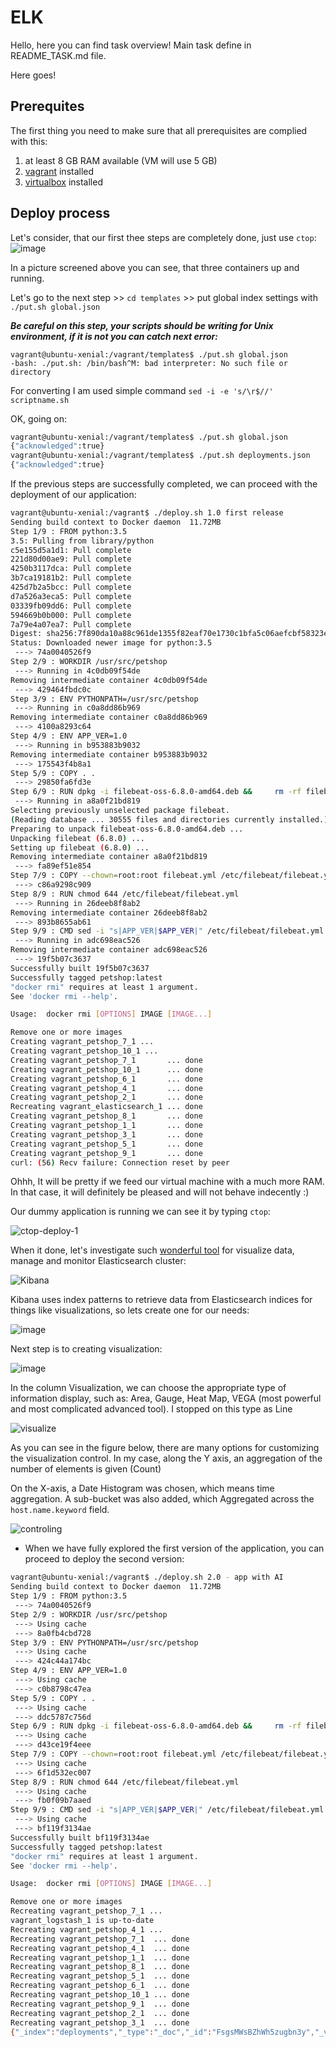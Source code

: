 # ELK

Hello, here you can find task overview! Main task define in README_TASK.md file.

Here goes!
## Prerequites

The first thing you need to make sure that all prerequisites are complied with this:

1. at least 8 GB RAM available (VM will use 5 GB)
2. [vagrant](https://www.vagrantup.com/) installed
3. [virtualbox](https://www.virtualbox.org/) installed

## Deploy process
Let's consider, that our first thee steps are completely done, just use ```ctop```:
![image](https://user-images.githubusercontent.com/30426958/58879432-55b07480-86de-11e9-8b8f-58eca2190a73.png)

In a picture screened  above you can see, that three containers up and running.

Let's go to the next step >> ```cd templates```  >> put global index settings with ```./put.sh global.json```

***Be careful  on this step, your scripts should be writing for Unix environment, if it is not you can catch next error:***

```shell
vagrant@ubuntu-xenial:/vagrant/templates$ ./put.sh global.json
-bash: ./put.sh: /bin/bash^M: bad interpreter: No such file or directory
```
For converting I am used simple command ```sed -i -e 's/\r$//' scriptname.sh```

OK, going on:

```Bash
vagrant@ubuntu-xenial:/vagrant/templates$ ./put.sh global.json
{"acknowledged":true}
vagrant@ubuntu-xenial:/vagrant/templates$ ./put.sh deployments.json
{"acknowledged":true}
```
If the previous steps are successfully completed, we can proceed with the deployment of our application:

```Bash
vagrant@ubuntu-xenial:/vagrant$ ./deploy.sh 1.0 first release
Sending build context to Docker daemon  11.72MB
Step 1/9 : FROM python:3.5
3.5: Pulling from library/python
c5e155d5a1d1: Pull complete
221d80d00ae9: Pull complete
4250b3117dca: Pull complete
3b7ca19181b2: Pull complete
425d7b2a5bcc: Pull complete
d7a526a3eca5: Pull complete
03339fb09dd6: Pull complete
594669b0b000: Pull complete
7a79e4a07ea7: Pull complete
Digest: sha256:7f890da10a88c961de1355f82eaf70e1730c1bfa5c06aefcbf58323ea319fcad
Status: Downloaded newer image for python:3.5
 ---> 74a0040526f9
Step 2/9 : WORKDIR /usr/src/petshop
 ---> Running in 4c0db09f54de
Removing intermediate container 4c0db09f54de
 ---> 429464fbdc0c
Step 3/9 : ENV PYTHONPATH=/usr/src/petshop
 ---> Running in c0a8dd86b969
Removing intermediate container c0a8dd86b969
 ---> 4100a8293c64
Step 4/9 : ENV APP_VER=1.0
 ---> Running in b953883b9032
Removing intermediate container b953883b9032
 ---> 175543f4b8a1
Step 5/9 : COPY . .
 ---> 29850fa6fd3e
Step 6/9 : RUN dpkg -i filebeat-oss-6.8.0-amd64.deb &&     rm -rf filebeat-oss-6.8.0-amd64.deb
 ---> Running in a8a0f21bd819
Selecting previously unselected package filebeat.
(Reading database ... 30555 files and directories currently installed.)
Preparing to unpack filebeat-oss-6.8.0-amd64.deb ...
Unpacking filebeat (6.8.0) ...
Setting up filebeat (6.8.0) ...
Removing intermediate container a8a0f21bd819
 ---> fa89ef51e854
Step 7/9 : COPY --chown=root:root filebeat.yml /etc/filebeat/filebeat.yml
 ---> c86a9298c909
Step 8/9 : RUN chmod 644 /etc/filebeat/filebeat.yml
 ---> Running in 26deeb8f8ab2
Removing intermediate container 26deeb8f8ab2
 ---> 893b8655ab61
Step 9/9 : CMD sed -i "s|APP_VER|$APP_VER|" /etc/filebeat/filebeat.yml && service filebeat start && python ./petshop/main.py
 ---> Running in adc698eac526
Removing intermediate container adc698eac526
 ---> 19f5b07c3637
Successfully built 19f5b07c3637
Successfully tagged petshop:latest
"docker rmi" requires at least 1 argument.
See 'docker rmi --help'.

Usage:  docker rmi [OPTIONS] IMAGE [IMAGE...]

Remove one or more images
Creating vagrant_petshop_7_1 ...
Creating vagrant_petshop_10_1 ...
Creating vagrant_petshop_7_1       ... done
Creating vagrant_petshop_10_1      ... done
Creating vagrant_petshop_6_1       ... done
Creating vagrant_petshop_4_1       ... done
Creating vagrant_petshop_2_1       ... done
Recreating vagrant_elasticsearch_1 ... done
Creating vagrant_petshop_8_1       ... done
Creating vagrant_petshop_1_1       ... done
Creating vagrant_petshop_3_1       ... done
Creating vagrant_petshop_5_1       ... done
Creating vagrant_petshop_9_1       ... done
curl: (56) Recv failure: Connection reset by peer
```


Ohhh, It will be pretty if we feed our virtual machine with a much more RAM. In that case, it will definitely be pleased and will not behave indecently :)

Our dummy application is running we can see it by typing ```ctop```:

![ctop-deploy-1](https://user-images.githubusercontent.com/30426958/58878936-29e0bf00-86dd-11e9-9e3d-e3a0c2528c3d.png)

When it done, let's investigate such [wonderful tool](https://www.elastic.co/products/kibana "KIBANA") for visualize data, manage and monitor Elasticsearch cluster:

![Kibana](https://user-images.githubusercontent.com/30426958/58880823-7deda280-86e1-11e9-9c15-65b80215909b.png)


Kibana uses index patterns to retrieve data from Elasticsearch indices for things like visualizations, so lets create one for our needs:

![image](https://user-images.githubusercontent.com/30426958/58881124-2e5ba680-86e2-11e9-8941-35815f9fbb5e.png)


Next step is to creating visualization:

![image](https://user-images.githubusercontent.com/30426958/58881386-cb1e4400-86e2-11e9-9ca5-57512d19e43b.png)

In the column Visualization, we can choose the appropriate type of information display, such as: Area, Gauge, Heat Map, VEGA (most powerful and most complicated advanced tool). I stopped on this type as Line


![visualize](https://user-images.githubusercontent.com/30426958/59091210-88917d00-8917-11e9-82eb-7ff00034914f.png)

As you can see in the figure below, there are many options for customizing the visualization control. In my case, along the Y axis, an aggregation of the number of elements is given (Count)

On the X-axis, a Date Histogram was chosen, which means time aggregation. A sub-bucket was also added, which Aggregated across the ```host.name.keyword``` field.



![controling](https://user-images.githubusercontent.com/30426958/59091735-a57a8000-8918-11e9-99ee-49b65fca0626.png)


* When we have fully explored the first version of the application, you can proceed to deploy the second version:

```Bash
vagrant@ubuntu-xenial:/vagrant$ ./deploy.sh 2.0 - app with AI
Sending build context to Docker daemon  11.72MB
Step 1/9 : FROM python:3.5
 ---> 74a0040526f9
Step 2/9 : WORKDIR /usr/src/petshop
 ---> Using cache
 ---> 8a0fb4cbd728
Step 3/9 : ENV PYTHONPATH=/usr/src/petshop
 ---> Using cache
 ---> 424c44a174bc
Step 4/9 : ENV APP_VER=1.0
 ---> Using cache
 ---> c0b8798c47ea
Step 5/9 : COPY . .
 ---> Using cache
 ---> ddc5787c756d
Step 6/9 : RUN dpkg -i filebeat-oss-6.8.0-amd64.deb &&     rm -rf filebeat-oss-6.8.0-amd64.deb
 ---> Using cache
 ---> d43ce19f4eee
Step 7/9 : COPY --chown=root:root filebeat.yml /etc/filebeat/filebeat.yml
 ---> Using cache
 ---> 6f1d532ec007
Step 8/9 : RUN chmod 644 /etc/filebeat/filebeat.yml
 ---> Using cache
 ---> fb0f09b7aaed
Step 9/9 : CMD sed -i "s|APP_VER|$APP_VER|" /etc/filebeat/filebeat.yml && service filebeat start && python ./petshop/main.py
 ---> Using cache
 ---> bf119f3134ae
Successfully built bf119f3134ae
Successfully tagged petshop:latest
"docker rmi" requires at least 1 argument.
See 'docker rmi --help'.

Usage:  docker rmi [OPTIONS] IMAGE [IMAGE...]

Remove one or more images
Recreating vagrant_petshop_7_1 ...
vagrant_logstash_1 is up-to-date
Recreating vagrant_petshop_4_1 ...
Recreating vagrant_petshop_7_1  ... done
Recreating vagrant_petshop_4_1  ... done
Recreating vagrant_petshop_1_1  ... done
Recreating vagrant_petshop_8_1  ... done
Recreating vagrant_petshop_5_1  ... done
Recreating vagrant_petshop_6_1  ... done
Recreating vagrant_petshop_10_1 ... done
Recreating vagrant_petshop_9_1  ... done
Recreating vagrant_petshop_2_1  ... done
Recreating vagrant_petshop_3_1  ... done
{"_index":"deployments","_type":"_doc","_id":"FsgsMWsBZhWh5zugbn3y","_version":1,"result":"created","_shards":{"total":1,"successful":1,"failed":0},"_seq_no":0,"_primary_term":1}
```
